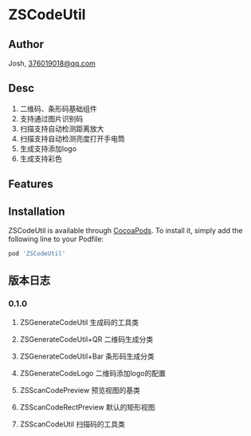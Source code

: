 # ZSCodeUtil

## Author

Josh, 376019018@qq.com

## Desc

1. 二维码、条形码基础组件
2. 支持通过图片识别码
3. 扫描支持自动检测距离放大
4. 扫描支持自动检测亮度打开手电筒
5. 生成支持添加logo
6. 生成支持彩色

## Features


## Installation

ZSCodeUtil is available through [CocoaPods](https://cocoapods.org). To install
it, simply add the following line to your Podfile:

```ruby
pod 'ZSCodeUtil'
```
## 版本日志

### 0.1.0

1. ZSGenerateCodeUtil 生成码的工具类
2. ZSGenerateCodeUtil+QR 二维码生成分类
3. ZSGenerateCodeUtil+Bar 条形码生成分类
4. ZSGenerateCodeLogo 二维码添加logo的配置

5. ZSScanCodePreview 预览视图的基类
6. ZSScanCodeRectPreview 默认的矩形视图
7. ZSScanCodeUtil 扫描码的工具类
